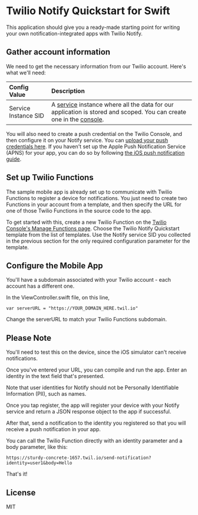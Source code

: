 # Twilio Notify Quickstart for Swift

This application should give you a ready-made starting point for writing your
own notification-integrated apps with Twilio Notify. 

## Gather account information

We need to get the necessary information from our Twilio account. Here's what we'll need:

Config Value  | Description
:-------------  |:-------------
Service Instance SID | A [service](https://www.twilio.com/docs/api/notifications/rest/services) instance where all the data for our application is stored and scoped. You can create one in the [console](https://www.twilio.com/console/notify/services).

You will also need to create a push credential on the Twilio Console, and then configure it on your Notify service. You can [upload your push credentials here](https://www.twilio.com/console/notify/credentials/create). If you haven't set up the Apple Push Notification Service (APNS) for your app, you can do so by following [the iOS push notification guide](https://www.twilio.com/docs/api/notifications/guides/configuring-ios-push-notifications).

## Set up Twilio Functions

The sample mobile app is already set up to communicate with Twilio Functions to register a device for notifications. You just need to create two Functions in your account from a template, and then specify the URL for one of those Twilio Functions in the source code to the app.

To get started with this, create a new Twilio Function on the [Twilio Console's Manage Functions page](https://www.twilio.com/console/runtime/functions/manage). Choose the Twilio Notify Quickstart template from the list of templates.
Use the Notify service SID you collected in the previous section for the only required configuration parameter for the template.

## Configure the Mobile App

You'll have a subdomain associated with your Twilio account - each account has a different one.

In the ViewController.swift file, on this line,

    var serverURL = "https://YOUR_DOMAIN_HERE.twil.io"
    
Change the serverURL to match your Twilio Functions subdomain.  
 
## Please Note
You'll need to test this on the device, since the iOS simulator can't receive notifications. 

Once you've entered your URL, you can compile and run the app. Enter an identity in the text field that's presented. 

Note that user identities for Notify should not be Personally Identifiable Information (PII), such as names. 

Once you tap register, the app will register your device with your Notify service and return a JSON response object to the app if successful. 

After that, send a notification to the identity you registered so that you will receive a push notification in your app. 

You can call the Twilio Function directly with an identity parameter and a body parameter, like this:

    https://sturdy-concrete-1657.twil.io/send-notification?identity=user1&body=Hello

That's it!

## License

MIT
